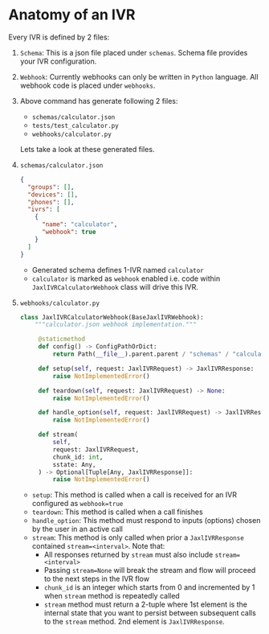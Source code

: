 # Anatomy of an IVR

Every IVR is defined by 2 files:

1. `Schema`: This is a json file placed under `schemas`. Schema file provides your IVR configuration.
2. `Webhook`: Currently webhooks can only be written in `Python` language. All webhook code is placed under `webhooks`.

3. Above command has generate following 2 files:

   - `schemas/calculator.json`
   - `tests/test_calculator.py`
   - `webhooks/calculator.py`

   Lets take a look at these generated files.

4. `schemas/calculator.json`

   ```json
   {
     "groups": [],
     "devices": [],
     "phones": [],
     "ivrs": [
       {
         "name": "calculator",
         "webhook": true
       }
     ]
   }
   ```

   - Generated schema defines 1-IVR named `calculator`
   - `calculator` is marked as `webhook` enabled i.e. code within `JaxlIVRCalculatorWebhook` class will drive this IVR.

5. `webhooks/calculator.py`

   ```python
   class JaxlIVRCalculatorWebhook(BaseJaxlIVRWebhook):
       """calculator.json webhook implementation."""

        @staticmethod
        def config() -> ConfigPathOrDict:
            return Path(__file__).parent.parent / "schemas" / "calculator.json"

        def setup(self, request: JaxlIVRRequest) -> JaxlIVRResponse:
            raise NotImplementedError()

        def teardown(self, request: JaxlIVRRequest) -> None:
            raise NotImplementedError()

        def handle_option(self, request: JaxlIVRRequest) -> JaxlIVRResponse:
            raise NotImplementedError()

        def stream(
            self,
            request: JaxlIVRRequest,
            chunk_id: int,
            sstate: Any,
        ) -> Optional[Tuple[Any, JaxlIVRResponse]]:
            raise NotImplementedError()
   ```

   - `setup`: This method is called when a call is received for an IVR configured as `webhook=true`
   - `teardown`: This method is called when a call finishes
   - `handle_option`: This method must respond to inputs (options) chosen by the user in an active call
   - `stream`: This method is only called when prior a `JaxlIVRResponse` contained `stream=<interval>`. Note that:
     - All responses returned by `stream` must also include `stream=<interval>`
     - Passing `stream=None` will break the stream and flow will proceed to the next steps in the IVR flow
     - `chunk_id` is an integer which starts from 0 and incremented by 1 when `stream` method is repeatedly called
     - `stream` method must return a 2-tuple where 1st element is the internal state that you want to persist between subsequent calls to the `stream` method. 2nd element is `JaxlIVRResponse`.
